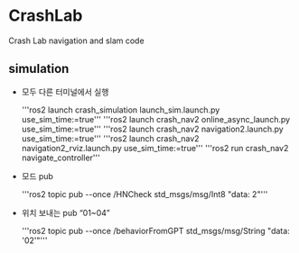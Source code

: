 # CrashLab
Crash Lab navigation and slam code

## simulation
* 모두 다른 터미널에서 실행
  
  '''ros2 launch crash_simulation launch_sim.launch.py use_sim_time:=true'''
  '''ros2 launch crash_nav2 online_async_launch.py use_sim_time:=true'''
  '''ros2 launch crash_nav2 navigation2.launch.py use_sim_time:=true'''
  '''ros2 launch crash_nav2 navigation2_rviz.launch.py use_sim_time:=true'''
  '''ros2 run crash_nav2 navigate_controller'''
  
* 모드 pub
  
  '''ros2 topic pub --once /HNCheck std_msgs/msg/Int8 "data: 2"'''
  
* 위치 보내는 pub “01~04”
  
  '''ros2 topic pub --once /behaviorFromGPT std_msgs/msg/String "data: '02'"'''
